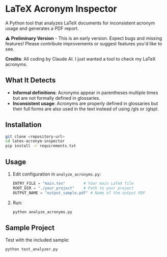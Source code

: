 # LaTeX Acronym Inspector

A Python tool that analyzes LaTeX documents for inconsistent acronym usage and generates a PDF report.

⚠️ **Preliminary Version** - This is an early version. Expect bugs and missing features! Please contribute improvements or suggest features you'd like to see.

**Credits**: All coding by Claude AI. I just wanted a tool to check my LaTeX acronyms.

## What It Detects

- **Informal definitions**: Acronyms appear in parentheses multiple times but are not formally defined in glossaries.
- **Inconsistent usage**: Acronyms are properly defined in glossaries but their full forms are also used in the text instead of using /gls or /glspl.


## Installation

```bash
git clone <repository-url>
cd latex-acronym-inspector
pip install -r requirements.txt
```

## Usage

1. Edit configuration in `analyze_acronyms.py`:
   ```python
   ENTRY_FILE = "main.tex"        # Your main LaTeX file
   ROOT_DIR = "./your_project"    # Path to your project
   OUTPUT_NAME = "output_sample.pdf" # Name of the output PDF
   ```

2. Run:
   ```bash
   python analyze_acronyms.py
   ```



## Sample Project

Test with the included sample:
```bash
python test_analyzer.py
```
